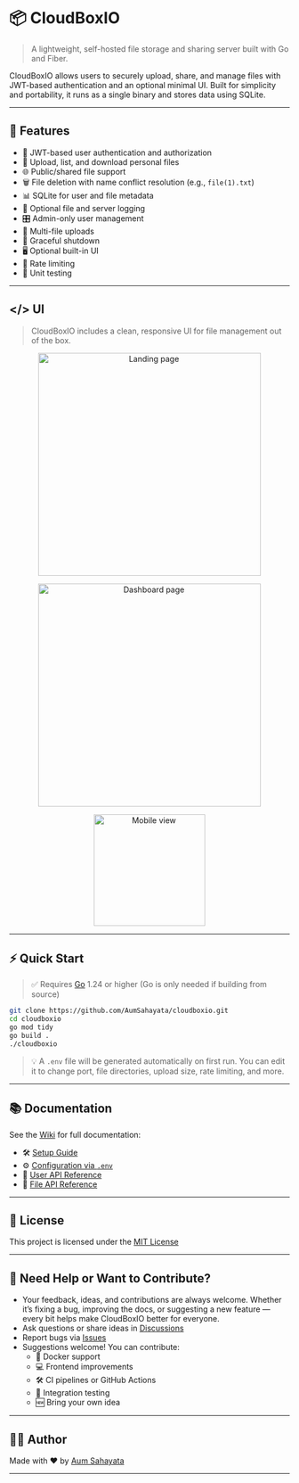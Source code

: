 # 📦 CloudBoxIO

> A lightweight, self-hosted file storage and sharing server built with Go and Fiber.

CloudBoxIO allows users to securely upload, share, and manage files with JWT-based authentication and an optional minimal UI. Built for simplicity and portability, it runs as a single binary and stores data using SQLite.

---

## 🚀 Features

- 🔐 JWT-based user authentication and authorization  
- 📁 Upload, list, and download personal files  
- 🌐 Public/shared file support  
- 🗑️ File deletion with name conflict resolution (e.g., `file(1).txt`)  
- 📊 SQLite for user and file metadata  
- 🧾 Optional file and server logging  
- 🎛️ Admin-only user management  
- 📂 Multi-file uploads  
- 🛑 Graceful shutdown  
- 🖥️ Optional built-in UI  
- 🚧 Rate limiting  
- 🧪 Unit testing  

---

## </> UI

> CloudBoxIO includes a clean, responsive UI for file management out of the box.

<p align="center">
  <img src="https://i.postimg.cc/ZRLWYKMC/index.png" alt="Landing page" width="400">
</p>

<p align="center">
  <img src="https://i.postimg.cc/VNnSTF99/dashboard.png" alt="Dashboard page" width="400">
</p>

<p align="center">
  <img src="https://i.postimg.cc/HxmJC73q/mobile-view.png" alt="Mobile view" width="200">
</p>

---

## ⚡ Quick Start

> ✅ Requires [Go](https://golang.org/dl/) 1.24 or higher (Go is only needed if building from source)

```bash
git clone https://github.com/AumSahayata/cloudboxio.git
cd cloudboxio
go mod tidy
go build .
./cloudboxio
```

> 💡 A `.env` file will be generated automatically on first run. You can edit it to change port, file directories, upload size, rate limiting, and more.

---

## 📚 Documentation

See the [Wiki](https://github.com/AumSahayata/cloudboxio/wiki) for full documentation:

- 🛠️ [Setup Guide](https://github.com/AumSahayata/cloudboxio/wiki/Setup-Guide)  
- ⚙️ [Configuration via `.env`](https://github.com/AumSahayata/cloudboxio/wiki/Configurations)  
- 🔐 [User API Reference](https://github.com/AumSahayata/cloudboxio/wiki/User-APIs)  
- 📁 [File API Reference](https://github.com/AumSahayata/cloudboxio/wiki/File-APIs)  

---

## 📄 License

This project is licensed under the [MIT License](https://github.com/AumSahayata/cloudboxio/blob/main/LICENSE)

---

## 💬 Need Help or Want to Contribute?
- Your feedback, ideas, and contributions are always welcome. Whether it’s fixing a bug, improving the docs, or suggesting a new feature — every bit helps make CloudBoxIO better for everyone.
- Ask questions or share ideas in [Discussions](https://github.com/AumSahayata/cloudboxio/discussions)  
- Report bugs via [Issues](https://github.com/AumSahayata/cloudboxio/issues)  
- Suggestions welcome! You can contribute:
  - 🔄 Docker support  
  - 💻 Frontend improvements  
  - 🛠️ CI pipelines or GitHub Actions  
  - 🧪 Integration testing  
  - 🆕 Bring your own idea
---

## 👨‍💻 Author

Made with ❤️ by [Aum Sahayata](https://github.com/AumSahayata)

---
